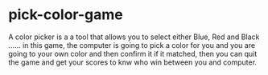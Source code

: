 # pick-color-game
A color picker is a a tool that allows you to select either Blue, Red and Black ...... in this game, the computer is going to pick a color for you and you are going to your own color and then confirm it if it matched, then you can quit the game and get your scores to knw who win between you and computer. 
